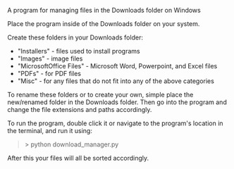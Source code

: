 A program for managing files in the Downloads folder on Windows

Place the program inside of the Downloads folder on your system.

Create these folders in your Downloads folder:
  * "Installers" - files used to install programs
  * "Images" - image files
  * "MicrosoftOffice Files" - Microsoft Word, Powerpoint, and Excel files
  * "PDFs" - for PDF files
  * "Misc" - for any files that do not fit into any of the above categories

To rename these folders or to create your own, simple place the new/renamed folder in the Downloads folder.
Then go into the program and change the file extensions and paths accordingly.

To run the program, double click it or navigate to the program's location in the terminal, and run it using:
  > \> python download_manager.py

After this your files will all be sorted accordingly.
